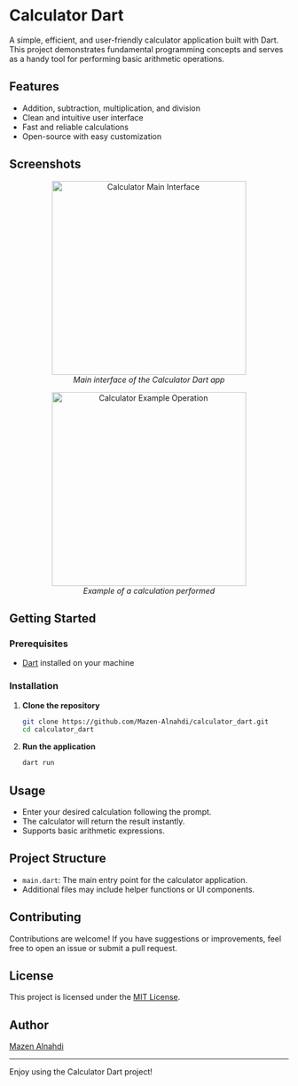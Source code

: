 # Calculator Dart

A simple, efficient, and user-friendly calculator application built with Dart. This project demonstrates fundamental programming concepts and serves as a handy tool for performing basic arithmetic operations.

## Features

- Addition, subtraction, multiplication, and division
- Clean and intuitive user interface
- Fast and reliable calculations
- Open-source with easy customization

## Screenshots

<p align="center">
  <img src="screenshots/screenshot1.png" alt="Calculator Main Interface" width="350"/>
  <br/>
  <em>Main interface of the Calculator Dart app</em>
</p>

<p align="center">
  <img src="screenshots/screenshot2.png" alt="Calculator Example Operation" width="350"/>
  <br/>
  <em>Example of a calculation performed</em>
</p>

## Getting Started

### Prerequisites

- [Dart](https://dart.dev/get-dart) installed on your machine

### Installation

1. **Clone the repository**
   ```bash
   git clone https://github.com/Mazen-Alnahdi/calculator_dart.git
   cd calculator_dart
   ```

2. **Run the application**
   ```bash
   dart run
   ```

## Usage

- Enter your desired calculation following the prompt.
- The calculator will return the result instantly.
- Supports basic arithmetic expressions.

## Project Structure

- `main.dart`: The main entry point for the calculator application.
- Additional files may include helper functions or UI components.

## Contributing

Contributions are welcome! If you have suggestions or improvements, feel free to open an issue or submit a pull request.

## License

This project is licensed under the [MIT License](LICENSE).

## Author

[Mazen Alnahdi](https://github.com/Mazen-Alnahdi)

---

Enjoy using the Calculator Dart project!
